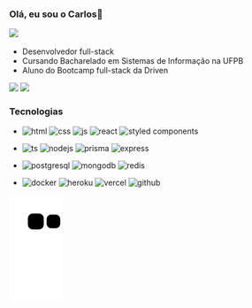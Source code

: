 ### Olá, eu sou o Carlos👋
<img src="https://wakatime.com/badge/user/189b46e9-760b-48df-ba64-dec3f4c93ebb.svg">



- Desenvolvedor full-stack
- Cursando Bacharelado em Sistemas de Informação na UFPB
- Aluno do Bootcamp full-stack da Driven

<div>
  <img height-"180cm" src="https://github-readme-stats.vercel.app/api?username=carlos-allbuquerque&show_icons=true&count_private=true&theme=blue-green&include_all_commits=true&count_private=true"/>
  
  <img height="195em" src="https://github-readme-stats.vercel.app/api/top-langs/?username=carlos-allbuquerque&layout=compact&langs_count=16&theme=blue-green" style="max-width: 100%;"/>
</div>

<div>
  <h3>Tecnologias</h3>
  
 - <div style="display: inline_block">
    <img alt="html" src="https://img.shields.io/badge/html5-%23E34F26.svg?style=for-the-badge&logo=html5&logoColor=white" />
    <img alt="css" src="https://img.shields.io/badge/css3-%231572B6.svg?style=for-the-badge&logo=css3&logoColor=white" />
    <img alt="js" src="https://img.shields.io/badge/javascript-%23323330.svg?style=for-the-badge&logo=javascript&logoColor=black" />
    <img alt="react" src="https://img.shields.io/badge/react-%2320232a.svg?style=for-the-badge&logo=react&logoColor=%2361DAFB" />
    <img alt="styled components" src="https://img.shields.io/badge/styled--components-DB7093?style=for-the-badge&logo=styled-components&logoColor=white" />
  </div>
  
  - <div style="display: inline_block">
    <img alt="ts" height="30" width="40" src="https://cdn.jsdelivr.net/gh/devicons/devicon/icons/typescript/typescript-plain.svg" />
    <img alt="nodejs" height="30" width="40" src="https://cdn.jsdelivr.net/gh/devicons/devicon/icons/nodejs/nodejs-original.svg" />
    <img alt="prisma" height="30" width="40" src="https://icons-for-free.com/iconfiles/png/512/vscode+icons+type+prisma-1324451458445596645.png">
    <img alt="express" height="30" width="40" src="https://cdn.jsdelivr.net/gh/devicons/devicon/icons/express/express-original.svg" /> 
  </div>
  
  - <div style="display: inline_block background-color: white">
    <img alt="postgresql" height="30" width="40" src="https://cdn.jsdelivr.net/gh/devicons/devicon/icons/postgresql/postgresql-original.svg" />
    <img alt="mongodb" height="30" width="40" src="https://cdn.jsdelivr.net/gh/devicons/devicon/icons/mongodb/mongodb-original.svg" />
    <img alt="redis" height="30" width="40" src="https://cdn.jsdelivr.net/gh/devicons/devicon/icons/redis/redis-original.svg" />
  </div>
  
  - <div style="display: inline_block background-color: white">
    <img alt="docker" height="30" width="40" src="https://cdn.jsdelivr.net/gh/devicons/devicon/icons/docker/docker-plain.svg" />
    <img alt="heroku" height="30" width="40" src="https://cdn.jsdelivr.net/gh/devicons/devicon/icons/heroku/heroku-original.svg" />
    <img alt="vercel" height="30" width="40" src="https://www.svgrepo.com/show/327408/logo-vercel.svg" />
    <img alt="github" height="30" width="40" src="https://cdn.jsdelivr.net/gh/devicons/devicon/icons/github/github-original.svg" />
  </div>  
 </div>
 
![Snake animation](https://github.com/carlos-allbuquerque/carlos-allbuquerque/blob/output/github-contribution-grid-snake.svg)
